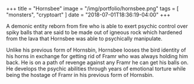 +++
title = "Hornsbee"
image = "/img/portfolio/hornsbee.png"
tags = [ "monsters", "cryptoart" ]
date = "2018-07-01T18:36:19-04:00"
+++

A demonic entity reborn from fire who is able to exert psychic control over spiky balls that are said to be made out of igneous rock which hardened from the lava that Hornsbee was able to psychically manipulate.

<!--more-->

Unlike his previous form of Hornsbin, Hornsbee looses the bird identity of his horns in exchange for getting rid of Framr who was always holding him back. He is on a path of revenge against any Framr he can get his balls on. He develops the psychic abilities through years of emotional torture while being the hostage of Framr in his previous form of Hornsbin.